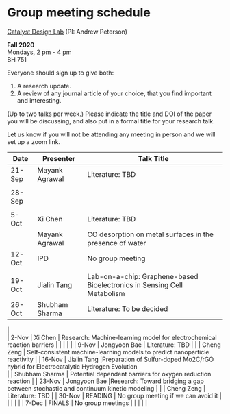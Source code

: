 # Group meeting schedule #
[Catalyst Design Lab](http://brown.edu/go/catalyst) (PI: Andrew Peterson)

**Fall 2020**  
Mondays, 2 pm - 4 pm  
BH 751

Everyone should sign up to give both:

1. A research update.
2. A review of any journal article of your choice, that you find important and interesting.

(Up to two talks per week.) Please indicate the title and DOI of the paper you will be discussing, and also put in a formal title for your research talk.

Let us know if you will not be attending any meeting in person and we will set up a zoom link.


|   Date     |   Presenter   |   Talk Title                                              |
| ---------- | ------------- | --------------------------------------------------------- |
| 21-Sep     | Mayank Agrawal| Literature: TBD |
|            |               |                                                           |
| 28-Sep     |               |                                                           |
|            |               |                                                           |
| 5-Oct      | Xi Chen       | Literature: TBD                                         |
|            | Mayank Agrawal| CO desorption on metal surfaces in the presence of water  |
| 12-Oct     |  IPD          | No group meeting                                          |
|            |               |                                                           |
| 19-Oct     | Jialin Tang   |Lab-on-a-chip: Graphene-based Bioelectronics in Sensing Cell Metabolism                                                           |            |               |                                                           |
| 26-Oct     | Shubham Sharma| Literature: To be decided                                  |                        |
|            
| 2-Nov      | Xi Chen       | Research: Machine-learning model for electrochemical reaction barriers                                         |
|            |               |                                                           |
| 9-Nov      |  Jongyoon Bae | Literature: TBD                                           |
|            |  Cheng Zeng   | Self-consistent machine-learning models to predict nanoparticle reactivity                                                          |
| 16-Nov     |  Jialin Tang  |Preparation of Sulfur-doped Mo2C/rGO hybrid for Electrocatalytic Hydrogen Evolution                                                          
|            |     Shubham Sharma       | Potential dependent barriers for oxygen reduction reaction                                                     |
| 23-Nov     |  Jongyoon Bae |Research: Toward bridging a gap between stochastic and continuum kinetic modeling                                                           |
|            |   Cheng Zeng  | Literature: TBD                                           |
| 30-Nov     |   READING     | No group meeting if we can avoid it                       |
|            |               |                                                           |
| 7-Dec      |   FINALS      | No group meetings                                         |
|            |               |                                                           |